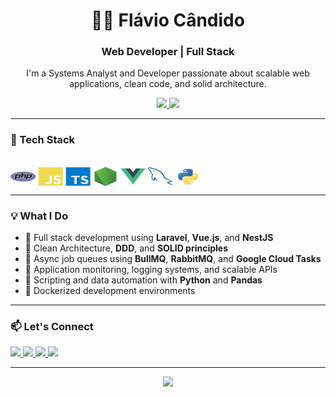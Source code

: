 <h1 align="center">👨‍💻 Flávio Cândido</h1>
<h3 align="center">Web Developer | Full Stack</h3>

<p align="center">
  I'm a Systems Analyst and Developer passionate about scalable web applications, clean code, and solid architecture.
</p>

<div align="center">
  <a href="https://github.com/FlavioCandidoSilva">
    <img height="180em" src="https://github-readme-stats.vercel.app/api?username=FlavioCandidoSilva&show_icons=true&theme=dracula&include_all_commits=true&count_private=true"/>
    <img height="180em" src="https://github-readme-stats.vercel.app/api/top-langs/?username=FlavioCandidoSilva&layout=compact&langs_count=7&theme=dracula"/>
  </a>
</div>

---

### 🚀 Tech Stack

<div style="display: inline_block"><br>
  <img align="center" height="30" width="40" src="https://raw.githubusercontent.com/devicons/devicon/master/icons/php/php-original.svg">
  <img align="center" height="30" width="40" src="https://raw.githubusercontent.com/devicons/devicon/master/icons/javascript/javascript-plain.svg">
  <img align="center" height="30" width="40" src="https://raw.githubusercontent.com/devicons/devicon/master/icons/typescript/typescript-plain.svg">
  <img align="center" height="30" width="40" src="https://raw.githubusercontent.com/devicons/devicon/master/icons/nodejs/nodejs-original.svg">
  <img align="center" height="30" width="40" src="https://raw.githubusercontent.com/devicons/devicon/master/icons/vuejs/vuejs-original.svg">
  <img align="center" height="30" width="40" src="https://raw.githubusercontent.com/devicons/devicon/master/icons/mysql/mysql-original.svg">
  <img align="center" height="30" width="40" src="https://raw.githubusercontent.com/devicons/devicon/master/icons/python/python-original.svg">
</div>

---

### 💡 What I Do

- 🔹 Full stack development using **Laravel**, **Vue.js**, and **NestJS**
- 🔹 Clean Architecture, **DDD**, and **SOLID principles**
- 🔹 Async job queues using **BullMQ**, **RabbitMQ**, and **Google Cloud Tasks**
- 🔹 Application monitoring, logging systems, and scalable APIs
- 🔹 Scripting and data automation with **Python** and **Pandas**
- 🔹 Dockerized development environments

---

### 📫 Let's Connect

<div>
  <a href="https://www.instagram.com/flaviopolicarpo__/" target="_blank">
    <img src="https://img.shields.io/badge/-Instagram-%23E4405F?style=for-the-badge&logo=instagram&logoColor=white">
  </a>
  <a href="https://discord.com/users/Flavin#8782" target="_blank">
    <img src="https://img.shields.io/badge/Discord-7289DA?style=for-the-badge&logo=discord&logoColor=white">
  </a>
  <a href="mailto:flaviosilvepolicarpo@gmail.com">
    <img src="https://img.shields.io/badge/-Gmail-%23333?style=for-the-badge&logo=gmail&logoColor=white">
  </a>
  <a href="https://www.linkedin.com/in/fl%C3%A1vio-c%C3%A2ndido-530b43223/" target="_blank">
    <img src="https://img.shields.io/badge/-LinkedIn-%230077B5?style=for-the-badge&logo=linkedin&logoColor=white">
  </a>
</div>

---

<div align="center">
  <img src="https://i.pinimg.com/originals/8b/a2/c4/8ba2c4aa8d5bac8528679f0bcfc6c3d1.gif"/>
</div>


